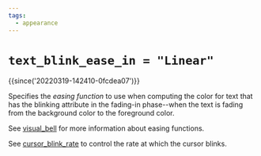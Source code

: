 ```yaml
---
tags:
  - appearance
---
```

# `text_blink_ease_in = "Linear"`

{{since('20220319-142410-0fcdea07')}}

Specifies the *easing function* to use when computing the color
for text that has the blinking attribute in the fading-in
phase--when the text is fading from the background color to the
foreground color.

See [visual_bell](visual_bell.md) for more information about
easing functions.

See [cursor_blink_rate](cursor_blink_rate.md) to control the rate
at which the cursor blinks.

